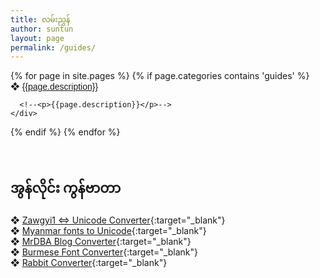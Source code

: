 ```yaml
---
title: လမ်းညွှန်
author: suntun
layout: page
permalink: /guides/
---
```

<div>
{% for page in site.pages %}
  {% if page.categories contains 'guides' %}
    <div class="item">
      &#10070; <a href="{{ page.url }}" style="font-family: 'Khyay', sans-serif;">
       <!-- {{ page.title }}-->
        {{page.description}}
      </a>

      <!--<p>{{page.description}}</p>-->
    </div>
  {% endif %}
{% endfor %}
</div>
<br>

## အွန်လိုင်း ကွန်ဗာတာ 

&#10070; [Zawgyi1 <=> Unicode Converter][12]{:target="_blank"}<br>
&#10070; [Myanmar fonts to Unicode][13]{:target="_blank"}<br>
&#10070; [MrDBA Blog Converter][15]{:target="_blank"}<br>
&#10070; [Burmese Font Converter][16]{:target="_blank"}<br>
&#10070; [Rabbit Converter][17]{:target="_blank"}

[12]: http://www.mcf.org.mm/myanmar-unicode-converter/
[13]: https://thanlwinsoft.github.io/www.thanlwinsoft.org/ThanLwinSoft/MyanmarUnicode/Conversion/myanmarConverter.html
[15]: http://mrdba.info/zawgyi-converter/
[16]: http://burglish.my-mm.org/latest/trunk/web/fontconv.htm
[17]: http://www.rabbit-converter.org/Rabbit/
